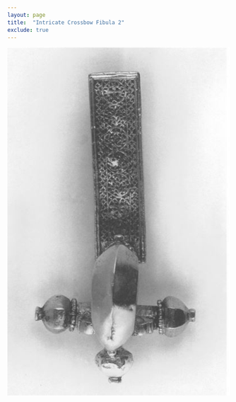 ```yaml
---
layout: page
title:  "Intricate Crossbow Fibula 2"
exclude: true
---
```

<img src="photos/intricate2.JPG" alt="photo" width= "550px"/>
